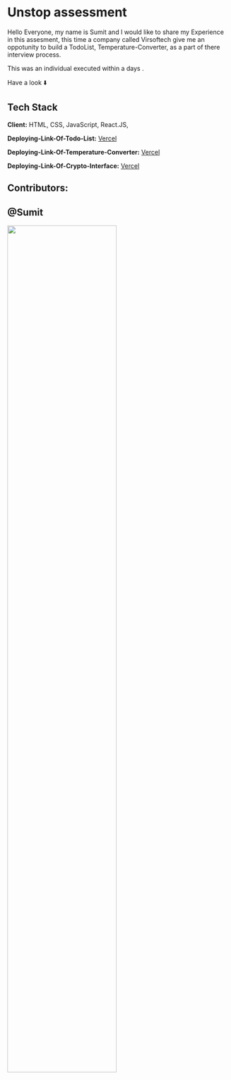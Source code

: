 


# Unstop assessment

Hello Everyone, my name is Sumit and I would like to share my Experience in this assesment, this time a company called Virsoftech give me an oppotunity to build a TodoList, Temperature-Converter,  as a part of there interview process.

This was an individual executed within a days .


Have a look ⬇️



## Tech Stack

**Client:** HTML, CSS, JavaScript, React.JS, 

**Deploying-Link-Of-Todo-List:** [Vercel](https://virsoftech-frontend-assignment-d66j.vercel.app)

**Deploying-Link-Of-Temperature-Converter:** [Vercel](https://virsoftech-frontend-assignment-kmwl.vercel.app/)

**Deploying-Link-Of-Crypto-Interface:** [Vercel](https://64f9c9993cca9e0fe921bbd5--effulgent-dasik-0c57e2.netlify.app)










## Contributors:
## @Sumit



<img  align="center" src="https://readme-typing-svg.herokuapp.com?font=Architects+Daughter&amp;color=0eff00&amp;size=20&amp;lines=Thanks!+For+Visiting+On+My+Project!;See+You+Next-Time+Hope+u+like+its...👨🏻‍💻;" style="width: 70%;">
